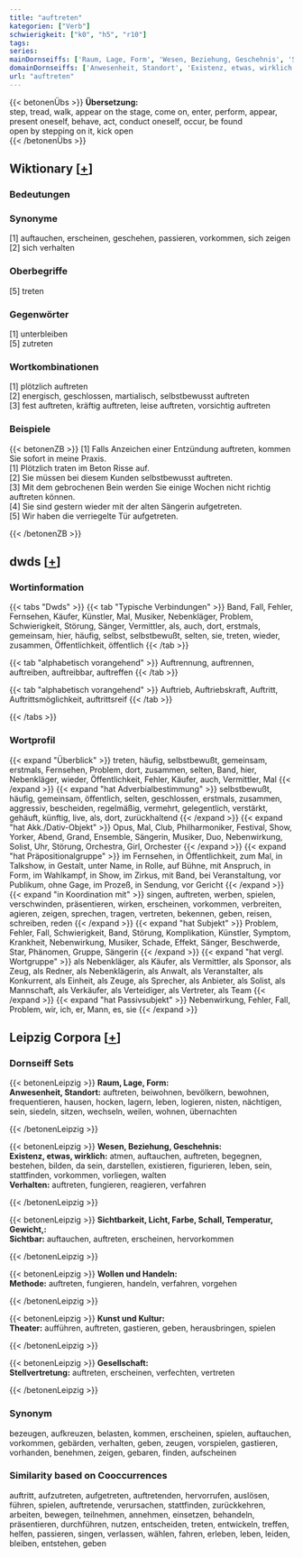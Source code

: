 ```yaml
---
title: "auftreten"
kategorien: ["Verb"]
schwierigkeit: ["k0", "h5", "r10"]
tags:
series:
mainDornseiffs: ['Raum, Lage, Form', 'Wesen, Beziehung, Geschehnis', 'Sichtbarkeit, Licht, Farbe, Schall, Temperatur, Gewicht,', 'Wollen und Handeln', 'Kunst und Kultur', 'Gesellschaft']
domainDornseiffs: ['Anwesenheit, Standort', 'Existenz, etwas, wirklich', 'Verhalten', 'Sichtbar', 'Methode', 'Theater', 'Stellvertretung']
url: "auftreten"
---
```


{{< betonenÜbs >}}
**Übersetzung:**  
step, tread, walk, appear on the stage, come on, enter, perform, appear, present oneself, behave, act, conduct oneself, occur, be found  
open by stepping on it, kick open  
{{< /betonenÜbs >}}

## Wiktionary [[+](https://de.wiktionary.org/wiki/auftreten)]

### Bedeutungen

### Synonyme
[1] auftauchen, erscheinen, geschehen, passieren, vorkommen, sich zeigen  
[2] sich verhalten  

### Oberbegriffe
[5] treten  

### Gegenwörter
[1] unterbleiben  
[5] zutreten  

### Wortkombinationen
[1] plötzlich auftreten  
[2] energisch, geschlossen, martialisch, selbstbewusst auftreten  
[3] fest auftreten, kräftig auftreten, leise auftreten, vorsichtig auftreten  

### Beispiele
{{< betonenZB >}}
[1] Falls Anzeichen einer Entzündung auftreten, kommen Sie sofort in meine Praxis.  
[1] Plötzlich traten im Beton Risse auf.  
[2] Sie müssen bei diesem Kunden selbstbewusst auftreten.  
[3] Mit dem gebrochenen Bein werden Sie einige Wochen nicht richtig auftreten können.  
[4] Sie sind gestern wieder mit der alten Sängerin aufgetreten.  
[5] Wir haben die verriegelte Tür aufgetreten.  

{{< /betonenZB >}}


## dwds [[+](https://www.dwds.de/wb/auftreten)]

### Wortinformation
{{< tabs "Dwds" >}}
{{< tab "Typische Verbindungen" >}}
Band, Fall, Fehler, Fernsehen, Käufer, Künstler, Mal, Musiker, Nebenkläger, Problem, Schwierigkeit, Störung, Sänger, Vermittler, als, auch, dort, erstmals, gemeinsam, hier, häufig, selbst, selbstbewußt, selten, sie, treten, wieder, zusammen, Öffentlichkeit, öffentlich
{{< /tab >}}

{{< tab "alphabetisch vorangehend" >}}
Auftrennung, auftrennen, auftreiben, auftreibbar, auftreffen
{{< /tab >}}

{{< tab "alphabetisch vorangehend" >}}
Auftrieb, Auftriebskraft, Auftritt, Auftrittsmöglichkeit, auftrittsreif
{{< /tab >}}

{{< /tabs >}}

### Wortprofil
{{< expand "Überblick" >}} treten, häufig, selbstbewußt, gemeinsam, erstmals, Fernsehen, Problem, dort, zusammen, selten, Band, hier, Nebenkläger, wieder, Öffentlichkeit, Fehler, Käufer, auch, Vermittler, Mal {{< /expand >}}
{{< expand "hat Adverbialbestimmung" >}} selbstbewußt, häufig, gemeinsam, öffentlich, selten, geschlossen, erstmals, zusammen, aggressiv, bescheiden, regelmäßig, vermehrt, gelegentlich, verstärkt, gehäuft, künftig, live, als, dort, zurückhaltend {{< /expand >}}
{{< expand "hat Akk./Dativ-Objekt" >}} Opus, Mal, Club, Philharmoniker, Festival, Show, Yorker, Abend, Grand, Ensemble, Sängerin, Musiker, Duo, Nebenwirkung, Solist, Uhr, Störung, Orchestra, Girl, Orchester {{< /expand >}}
{{< expand "hat Präpositionalgruppe" >}} im Fernsehen, in Öffentlichkeit, zum Mal, in Talkshow, in Gestalt, unter Name, in Rolle, auf Bühne, mit Anspruch, in Form, im Wahlkampf, in Show, im Zirkus, mit Band, bei Veranstaltung, vor Publikum, ohne Gage, im Prozeß, in Sendung, vor Gericht {{< /expand >}}
{{< expand "in Koordination mit" >}} singen, auftreten, werben, spielen, verschwinden, präsentieren, wirken, erscheinen, vorkommen, verbreiten, agieren, zeigen, sprechen, tragen, vertreten, bekennen, geben, reisen, schreiben, reden {{< /expand >}}
{{< expand "hat Subjekt" >}} Problem, Fehler, Fall, Schwierigkeit, Band, Störung, Komplikation, Künstler, Symptom, Krankheit, Nebenwirkung, Musiker, Schade, Effekt, Sänger, Beschwerde, Star, Phänomen, Gruppe, Sängerin {{< /expand >}}
{{< expand "hat vergl. Wortgruppe" >}} als Nebenkläger, als Käufer, als Vermittler, als Sponsor, als Zeug, als Redner, als Nebenklägerin, als Anwalt, als Veranstalter, als Konkurrent, als Einheit, als Zeuge, als Sprecher, als Anbieter, als Solist, als Mannschaft, als Verkäufer, als Verteidiger, als Vertreter, als Team {{< /expand >}}
{{< expand "hat Passivsubjekt" >}} Nebenwirkung, Fehler, Fall, Problem, wir, ich, er, Mann, es, sie {{< /expand >}}

## Leipzig Corpora [[+](https://corpora.uni-leipzig.de/en/res?word=auftreten&corpusId=deu_newscrawl-public_2018)]

### Dornseiff Sets
{{< betonenLeipzig >}}
**Raum, Lage, Form:**  
**Anwesenheit, Standort:** auftreten, beiwohnen, bevölkern, bewohnen, frequentieren, hausen, hocken, lagern, leben, logieren, nisten, nächtigen, sein, siedeln, sitzen, wechseln, weilen, wohnen, übernachten  

{{< /betonenLeipzig >}}


{{< betonenLeipzig >}}
**Wesen, Beziehung, Geschehnis:**  
**Existenz, etwas, wirklich:** atmen, auftauchen, auftreten, begegnen, bestehen, bilden, da sein, darstellen, existieren, figurieren, leben, sein, stattfinden, vorkommen, vorliegen, walten  
**Verhalten:** auftreten, fungieren, reagieren, verfahren  

{{< /betonenLeipzig >}}


{{< betonenLeipzig >}}
**Sichtbarkeit, Licht, Farbe, Schall, Temperatur, Gewicht,:**  
**Sichtbar:** auftauchen, auftreten, erscheinen, hervorkommen  

{{< /betonenLeipzig >}}


{{< betonenLeipzig >}}
**Wollen und Handeln:**  
**Methode:** auftreten, fungieren, handeln, verfahren, vorgehen  

{{< /betonenLeipzig >}}


{{< betonenLeipzig >}}
**Kunst und Kultur:**  
**Theater:** aufführen, auftreten, gastieren, geben, herausbringen, spielen  

{{< /betonenLeipzig >}}


{{< betonenLeipzig >}}
**Gesellschaft:**  
**Stellvertretung:** auftreten, erscheinen, verfechten, vertreten  

{{< /betonenLeipzig >}}

### Synonym
bezeugen, aufkreuzen, belasten, kommen, erscheinen, spielen, auftauchen, vorkommen, gebärden, verhalten, geben, zeugen, vorspielen, gastieren, vorhanden, benehmen, zeigen, gebaren, finden, aufscheinen


### Similarity based on Cooccurrences
auftritt, aufzutreten, aufgetreten, auftretenden, hervorrufen, auslösen, führen, spielen, auftretende, verursachen, stattfinden, zurückkehren, arbeiten, bewegen, teilnehmen, annehmen, einsetzen, behandeln, präsentieren, durchführen, nutzen, entscheiden, treten, entwickeln, treffen, helfen, passieren, singen, verlassen, wählen, fahren, erleben, leben, leiden, bleiben, entstehen, geben

